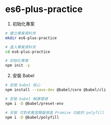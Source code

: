 # es6-plus-practice

1. 初始化專案

``` bash
# 建立專案資料夾
mkdir es6-plus-practice

# 進入專案資料夾
cd es6-plus-practice

# 初始化專案
npm init -y
```

2. 安裝 Babel

``` bash
# 安裝 babel 核心
npm install --save-dev @babel/core @babel/cli

# 安裝 babel 解譯環境
npm i -D @babel/preset-env

# 安裝 可對老舊瀏覽器增進 Promise 功能的 polyfill
npm i -D @babel/polyfill
```















